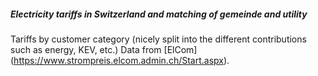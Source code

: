 ##### Electricity tariffs in Switzerland and matching of gemeinde and utility
Tariffs by customer category (nicely split into the different contributions such as energy, KEV, etc.)
Data from [ElCom] (https://www.strompreis.elcom.admin.ch/Start.aspx).
